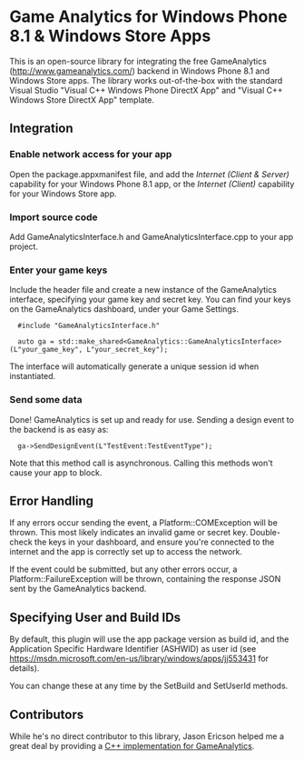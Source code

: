 # Game Analytics for Windows Phone 8.1 & Windows Store Apps

This is an open-source library for integrating the free GameAnalytics (http://www.gameanalytics.com/) backend in Windows Phone 8.1 and Windows Store apps. The library works out-of-the-box with the standard Visual Studio "Visual C++ Windows Phone DirectX App" and "Visual C++ Windows Store DirectX App" template.

## Integration

### Enable network access for your app

Open the package.appxmanifest file, and add the _Internet (Client & Server)_ capability for your Windows Phone 8.1 app, or the _Internet (Client)_ capability for your Windows Store app.

### Import source code

Add GameAnalyticsInterface.h and GameAnalyticsInterface.cpp to your app project.

### Enter your game keys

Include the header file and create a new instance of the GameAnalytics interface, specifying your game key and secret key. You can find your keys on the GameAnalytics dashboard, under your Game Settings.

```
  #include "GameAnalyticsInterface.h"

  auto ga = std::make_shared<GameAnalytics::GameAnalyticsInterface>(L"your_game_key", L"your_secret_key");
```

The interface will automatically generate a unique session id when instantiated.

### Send some data

Done! GameAnalytics is set up and ready for use. Sending a design event to the backend is as easy as:

```
  ga->SendDesignEvent(L"TestEvent:TestEventType");
```

Note that this method call is asynchronous. Calling this methods won't cause your app to block.

## Error Handling

If any errors occur sending the event, a Platform::COMException will be thrown. This most likely indicates an invalid game or secret key. Double-check the keys in your dashboard, and ensure you're connected to the internet and the app is correctly set up to access the network.

If the event could be submitted, but any other errors occur, a Platform::FailureException will be thrown, containing the response JSON sent by the GameAnalytics backend.

## Specifying User and Build IDs

By default, this plugin will use the app package version as build id, and the Application Specific Hardware Identifier (ASHWID) as user id (see https://msdn.microsoft.com/en-us/library/windows/apps/jj553431 for details).

You can change these at any time by the SetBuild and SetUserId methods.

## Contributors

While he's no direct contributor to this library, Jason Ericson helped me a great deal by providing a [C++ implementation for GameAnalytics](http://jasonericson.blogspot.dk/2013/03/game-analytics-in-c.html).
